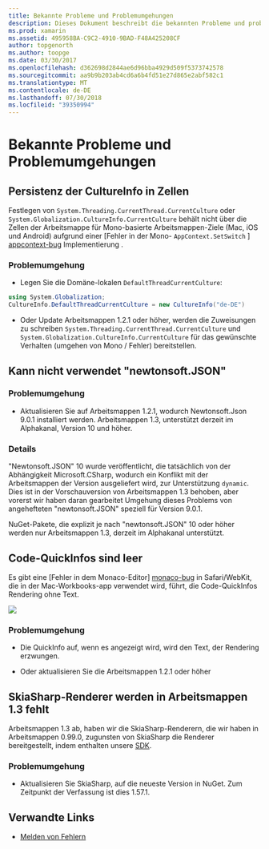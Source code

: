 ```yaml
---
title: Bekannte Probleme und Problemumgehungen
description: Dieses Dokument beschreibt die bekannten Probleme und problemumgehungen für Xamarin Workbooks. Es wird erläutert, CultureInfo-Probleme, Probleme mit JSON und mehr.
ms.prod: xamarin
ms.assetid: 495958BA-C9C2-4910-9BAD-F48A425208CF
author: topgenorth
ms.author: toopge
ms.date: 03/30/2017
ms.openlocfilehash: d362698d2844ae6d96bba4929d509f5373742578
ms.sourcegitcommit: aa9b9b203ab4cd6a6b4fd51e27d865e2abf582c1
ms.translationtype: MT
ms.contentlocale: de-DE
ms.lasthandoff: 07/30/2018
ms.locfileid: "39350994"
---
```

# <a name="known-issues--workarounds"></a>Bekannte Probleme und Problemumgehungen

## <a name="persistence-of-cultureinfo-across-cells"></a>Persistenz der CultureInfo in Zellen

Festlegen von `System.Threading.CurrentThread.CurrentCulture` oder `System.Globalization.CultureInfo.CurrentCulture` behält nicht über die Zellen der Arbeitsmappe für Mono-basierte Arbeitsmappen-Ziele (Mac, iOS und Android) aufgrund einer [Fehler in der Mono- `AppContext.SetSwitch` ] [ appcontext-bug] Implementierung .

### <a name="workarounds"></a>Problemumgehung

* Legen Sie die Domäne-lokalen `DefaultThreadCurrentCulture`:
```csharp
using System.Globalization;
CultureInfo.DefaultThreadCurrentCulture = new CultureInfo("de-DE")
```

* Oder Update Arbeitsmappen 1.2.1 oder höher, werden die Zuweisungen zu schreiben `System.Threading.CurrentThread.CurrentCulture` und `System.Globalization.CultureInfo.CurrentCulture` für das gewünschte Verhalten (umgehen von Mono / Fehler) bereitstellen.

## <a name="unable-to-use-newtonsoftjson"></a>Kann nicht verwendet "newtonsoft.JSON"

### <a name="workaround"></a>Problemumgehung

* Aktualisieren Sie auf Arbeitsmappen 1.2.1, wodurch Newtonsoft.Json 9.0.1 installiert werden.
  Arbeitsmappen 1.3, unterstützt derzeit im Alphakanal, Version 10 und höher.

### <a name="details"></a>Details

"Newtonsoft.JSON" 10 wurde veröffentlicht, die tatsächlich von der Abhängigkeit Microsoft.CSharp, wodurch ein Konflikt mit der Arbeitsmappen der Version ausgeliefert wird, zur Unterstützung `dynamic`. Dies ist in der Vorschauversion von Arbeitsmappen 1.3 behoben, aber vorerst wir haben daran gearbeitet Umgehung dieses Problems von angehefteten "newtonsoft.JSON" speziell für Version 9.0.1.

NuGet-Pakete, die explizit je nach "newtonsoft.JSON" 10 oder höher werden nur Arbeitsmappen 1.3, derzeit im Alphakanal unterstützt.

## <a name="code-tooltips-are-blank"></a>Code-QuickInfos sind leer

Es gibt eine [Fehler in dem Monaco-Editor] [ monaco-bug] in Safari/WebKit, die in der Mac-Workbooks-app verwendet wird, führt, die Code-QuickInfos Rendering ohne Text.

![](general-images/monaco-signature-help-bug.png)

### <a name="workaround"></a>Problemumgehung

* Die QuickInfo auf, wenn es angezeigt wird, wird den Text, der Rendering erzwungen.

* Oder aktualisieren Sie die Arbeitsmappen 1.2.1 oder höher

[appcontext-bug]: https://bugzilla.xamarin.com/show_bug.cgi?id=54448
[monaco-bug]: https://github.com/Microsoft/monaco-editor/issues/408

## <a name="skiasharp-renderers-are-missing-in-workbooks-13"></a>SkiaSharp-Renderer werden in Arbeitsmappen 1.3 fehlt

Arbeitsmappen 1.3 ab, haben wir die SkiaSharp-Renderern, die wir haben in Arbeitsmappen 0.99.0, zugunsten von SkiaSharp die Renderer bereitgestellt, indem enthalten unsere [SDK](~/tools/workbooks/sdk/index.md).

### <a name="workaround"></a>Problemumgehung

* Aktualisieren Sie SkiaSharp, auf die neueste Version in NuGet. Zum Zeitpunkt der Verfassung ist dies 1.57.1.

## <a name="related-links"></a>Verwandte Links

- [Melden von Fehlern](~/tools/workbooks/install.md#reporting-bugs)
